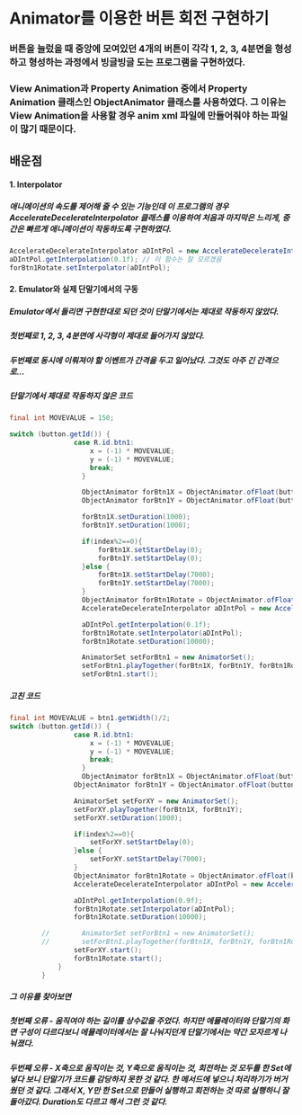 # Animator를 이용한 버튼 회전 구현하기

### 버튼을 눌렀을 때 중앙에 모여있던 4개의 버튼이 각각 1, 2, 3, 4분면을 형성하고 형성하는 과정에서 빙글빙글 도는 프로그램을 구현하였다.
### View Animation과 Property Animation 중에서 Property Animation 클래스인 ObjectAnimator 클래스를 사용하였다. 그 이유는 View Animation을 사용할 경우 anim xml 파일에 만들어줘야 하는 파일이 많기 때문이다.

## 배운점

#### 1. Interpolator
##### 애니메이션의 속도를 제어해 줄 수 있는 기능인데 이 프로그램의 경우 AccelerateDecelerateInterpolator 클래스를 이용하여 처음과 마지막은 느리게, 중간은 빠르게 애니메이션이 작동하도록 구현하였다.
```java
AccelerateDecelerateInterpolator aDIntPol = new AccelerateDecelerateInterpolator();
aDIntPol.getInterpolation(0.1f); // 이 함수는 잘 모르겠음
forBtn1Rotate.setInterpolator(aDIntPol);
```

#### 2. Emulator와 실제 단말기에서의 구동
##### Emulator에서 돌리면 구현한대로 되던 것이 단말기에서는 제대로 작동하지 않았다.
##### 첫번째로 1, 2, 3, 4분면에 사각형이 제대로 들어가지 않았다.
##### 두번째로 동시에 이뤄져야 할 이벤트가 간격을 두고 일어났다. 그것도 아주 긴 간격으로...


##### 단말기에서 제대로 작동하지 않은 코드
```java
final int MOVEVALUE = 150;

switch (button.getId()) {
                case R.id.btn1:
                    x = (-1) * MOVEVALUE;
                    y = (-1) * MOVEVALUE;
                    break;
                  }

                  ObjectAnimator forBtn1X = ObjectAnimator.ofFloat(button, "translationX", x);
                  ObjectAnimator forBtn1Y = ObjectAnimator.ofFloat(button, "translationY", y);

                  forBtn1X.setDuration(1000);
                  forBtn1Y.setDuration(1000);

                  if(index%2==0){
                      forBtn1X.setStartDelay(0);
                      forBtn1Y.setStartDelay(0);
                  }else {
                      forBtn1X.setStartDelay(7000);
                      forBtn1Y.setStartDelay(7000);
                  }
                  ObjectAnimator forBtn1Rotate = ObjectAnimator.ofFloat(button, "rotation", z);
                  AccelerateDecelerateInterpolator aDIntPol = new AccelerateDecelerateInterpolator();

                  aDIntPol.getInterpolation(0.1f);
                  forBtn1Rotate.setInterpolator(aDIntPol);
                  forBtn1Rotate.setDuration(10000);

                  AnimatorSet setForBtn1 = new AnimatorSet();
                  setForBtn1.playTogether(forBtn1X, forBtn1Y, forBtn1Rotate);
                  setForBtn1.start();
```

##### 고친 코드
```java
final int MOVEVALUE = btn1.getWidth()/2;
switch (button.getId()) {
                case R.id.btn1:
                    x = (-1) * MOVEVALUE;
                    y = (-1) * MOVEVALUE;
                    break;
                  }
                  ObjectAnimator forBtn1X = ObjectAnimator.ofFloat(button, "translationX", x);
                ObjectAnimator forBtn1Y = ObjectAnimator.ofFloat(button, "translationY", y);

                AnimatorSet setForXY = new AnimatorSet();
                setForXY.playTogether(forBtn1X, forBtn1Y);
                setForXY.setDuration(1000);

                if(index%2==0){
                    setForXY.setStartDelay(0);
                }else {
                    setForXY.setStartDelay(7000);
                }
                ObjectAnimator forBtn1Rotate = ObjectAnimator.ofFloat(button, "rotation", z);
                AccelerateDecelerateInterpolator aDIntPol = new AccelerateDecelerateInterpolator();

                aDIntPol.getInterpolation(0.9f);
                forBtn1Rotate.setInterpolator(aDIntPol);
                forBtn1Rotate.setDuration(10000);

        //        AnimatorSet setForBtn1 = new AnimatorSet();
        //        setForBtn1.playTogether(forBtn1X, forBtn1Y, forBtn1Rotate);
                setForXY.start();
                forBtn1Rotate.start();
            }
        }
```

##### 그 이유를 찾아보면
##### 첫번째 오류 - 움직여야 하는 길이를 상수값을 주었다. 하지만 에뮬레이터와 단말기의 화면 구성이 다르다보니 에뮬레이터에서는 잘 나눠지던게 단말기에서는 약간 모자르게 나눠졌다.
##### 두번째 오류 - X축으로 움직이는 것, Y축으로 움직이는 것, 회전하는 것 모두를 한 Set에 넣다 보니 단말기가 코드를 감당하지 못한 것 같다. 한 메서드에 넣으니 처리하기가 버거웠던 것 같다. 그래서 X, Y만 한 Set으로 만들어 실행하고 회전하는 것 따로 실행하니 잘 돌아갔다. Duration도 다르고 해서 그런 것 같다.
